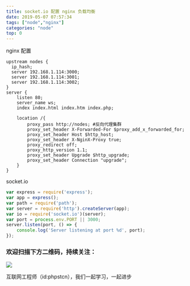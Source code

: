 ```yaml
---
title: socket.io 配置 nginx 负载均衡
date: 2019-05-07 07:57:34
tags: ["node","nginx"]
categories: "node"
top: 0
---
```

nginx 配置

```shell
upstream nodes {
  ip_hash;
  server 192.168.1.114:3000;
  server 192.168.1.114:3001;
  server 192.168.1.114:3002;
}
server {
    listen 80;
    server_name ws;
    index index.html index.htm index.php;

    location /{
		proxy_pass http://nodes; #反向代理集群
		proxy_set_header X-Forwarded-For $proxy_add_x_forwarded_for;
		proxy_set_header Host $http_host;
		proxy_set_header X-NginX-Proxy true;
		proxy_redirect off;
		proxy_http_version 1.1;
		proxy_set_header Upgrade $http_upgrade;
		proxy_set_header Connection "upgrade";
    }
}
```

socket.io

```js
var express = require('express');
var app = express();
var path = require('path');
var server = require('http').createServer(app);
var io = require('socket.io')(server);
var port = process.env.PORT || 3000;
server.listen(port, () => {
    console.log('Server listening at port %d', port);
});

```

### 欢迎扫描下方二维码，持续关注：

![](http://ww1.sinaimg.cn/large/a616b9a4gy1g4xzv954a4j20760763yo.jpg)

互联网工程师（id:phpstcn），我们一起学习，一起进步
